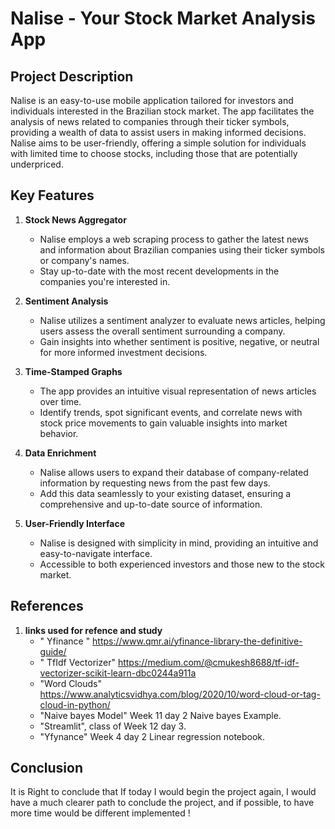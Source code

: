 # Nalise - Your Stock Market Analysis App

## Project Description

Nalise is an easy-to-use mobile application tailored for investors and individuals interested in the Brazilian stock market. The app facilitates the analysis of news related to companies through their ticker symbols, providing a wealth of data to assist users in making informed decisions. Nalise aims to be user-friendly, offering a simple solution for individuals with limited time to choose stocks, including those that are potentially underpriced.

## Key Features

1. **Stock News Aggregator**
   - Nalise employs a web scraping process to gather the latest news and information about Brazilian companies using their ticker symbols or company's names.
   - Stay up-to-date with the most recent developments in the companies you're interested in.

2. **Sentiment Analysis**
   - Nalise utilizes a sentiment analyzer to evaluate news articles, helping users assess the overall sentiment surrounding a company.
   - Gain insights into whether sentiment is positive, negative, or neutral for more informed investment decisions.

3. **Time-Stamped Graphs**
   - The app provides an intuitive visual representation of news articles over time.
   - Identify trends, spot significant events, and correlate news with stock price movements to gain valuable insights into market behavior.

4. **Data Enrichment**
   - Nalise allows users to expand their database of company-related information by requesting news from the past few days.
   - Add this data seamlessly to your existing dataset, ensuring a comprehensive and up-to-date source of information.

5. **User-Friendly Interface**
   - Nalise is designed with simplicity in mind, providing an intuitive and easy-to-navigate interface.
   - Accessible to both experienced investors and those new to the stock market.

## References

1. **links used for refence and study**
   - " Yfinance " https://www.qmr.ai/yfinance-library-the-definitive-guide/
   - " TfIdf Vectorizer" https://medium.com/@cmukesh8688/tf-idf-vectorizer-scikit-learn-dbc0244a911a
   - "Word Clouds" https://www.analyticsvidhya.com/blog/2020/10/word-cloud-or-tag-cloud-in-python/
   - "Naive bayes Model" Week 11 day 2 Naive bayes Example.
   - "Streamlit", class of Week 12 day 3.
   - "Yfynance" Week 4 day  2 Linear regression notebook.

## Conclusion

It is Right to conclude that If today I would begin the project again, I would have a much clearer path to conclude the project, and if possible, to have more time would be different implemented !
